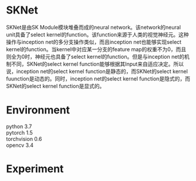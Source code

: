 # SKNet
SKNet是由SK Module模块堆叠而成的neural network。该network的neural unit具备了select kernel的function。该function来源于人类的视觉神经元。这种操作与inception net的多分支操作类似，而且inception net也能够实现select kernel的function。当kernel中对应某一分支的feature map的权重不为0，而且则全为0时，神经元也具备了select kernel的function。但是与inception net的机制不同，SKNet的select kernel function能够根据其Input来自适应决定。所以说，inception net的select kernel function是静态的，而SKNet的select kernel fuunction是动态的。同时，inception net的select kernel function是隐式的，而SKNet的select kernel function是显式的。
# Environment
python 3.7    
pytorch 1.5    
torchvision 0.6    
opencv 3.4  
# Experiment
